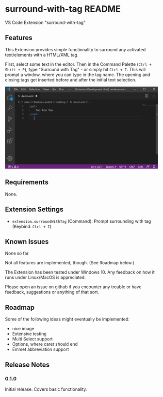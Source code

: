 # surround-with-tag README

VS Code Extension "surround-with-tag"

## Features

This Extension provides simple functionality to surround any activated text/elements with a HTML/XML tag.

First, select some text in the editor. Then in the Command Palette (`Ctrl + Shift + P`), type "Surround with Tag" - or simply hit `Ctrl + I`. This will prompt a window, where you can type in the tag name. The opening and closing tags get inserted before and after the initial text selection.

![demo](images/demo_01.gif)


## Requirements

None.

## Extension Settings

* `extension.surroundWithTag` (Command): Prompt surrounding with tag (Keybind: `Ctrl + I`)

## Known Issues

None so far.

Not all features are implemented, though. (See Roadmap below.)

The Extension has been tested under Windows 10. Any feedback on how it runs under Linux/MacOS is appreciated.

Please open an issue on github if you encounter any trouble or have feedback, suggestions or anything of that sort.

## Roadmap

Some of the following ideas might eventually be implemented:
* nice image
* Extensive testing
* Multi Select support
* Options, where caret should end
* Emmet abbreviation support

## Release Notes

### 0.1.0

Initial release. Covers basic functionality.
